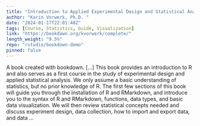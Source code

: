 ```yaml
---
title: "Introduction to Applied Experimental Design and Statistical Analysis with R"
author: "Karin Vorwerk, Ph.D. "
date: "2024-01-17T22:01:48Z"
tags: [Course, Statistics, Guide, Visualization]
link: "https://bookdown.org/kvorwerk/complete/"
length_weight: "9.5%"
repo: "rstudio/bookdown-demo"
pinned: false
---
```


A book created with bookdown. [...] This book provides an introduction to R and also serves as a first course in the study of experimental design and applied statistical analysis. We only assume a basic understanding of statistics, but no prior knowledge of R. The first few sections of this book will guide you through the installation of R and RMarkdown, and introduce you to the syntax of R and RMarkdown, functions, data types, and basic data visualization. We will then review statistical concepts needed and discuss experiment design, data collection, how to import and export data, and data ...
